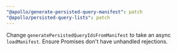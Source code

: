 ```yaml
---
"@apollo/generate-persisted-query-manifest": patch
"@apollo/persisted-query-lists": patch
---
```


Change `generatePersistedQueryIdsFromManifest` to take an async `loadManifest`. Ensure Promises don't have unhandled rejections.
